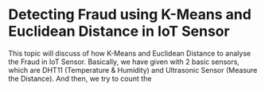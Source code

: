 # Detecting Fraud using K-Means and Euclidean Distance in IoT Sensor 
This topic will discuss of how K-Means and Euclidean Distance to analyse the Fraud in IoT Sensor. Basically, we have given with 2 basic sensors, which are DHT11 (Temperature & Humidity) and Ultrasonic Sensor (Measure the Distance). And then, we try to count the 
